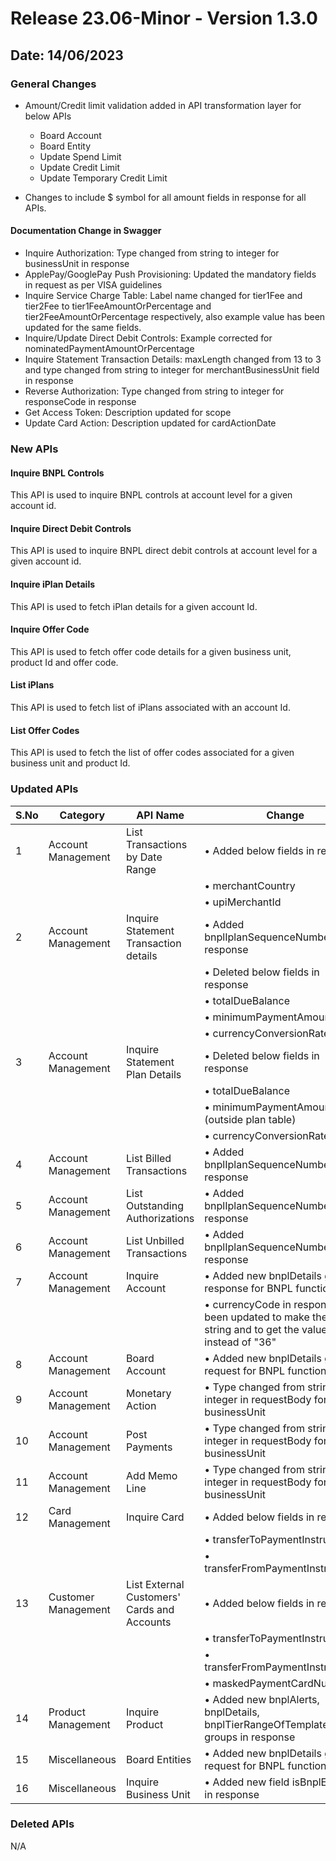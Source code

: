 # Release 23.06-Minor - Version 1.3.0

## Date: 14/06/2023

### General Changes

- Amount/Credit limit validation added in API transformation layer for below APIs
  - Board Account
  - Board Entity
  - Update Spend Limit
  - Update Credit Limit
  - Update Temporary Credit Limit

- Changes to include $ symbol for all amount fields in response for all APIs.

#### Documentation Change in Swagger

- Inquire Authorization: Type changed from string to integer for businessUnit in response
- ApplePay/GooglePay Push Provisioning: Updated the mandatory fields in request as per VISA guidelines
- Inquire Service Charge Table: Label name changed for tier1Fee and tier2Fee to tier1FeeAmountOrPercentage and tier2FeeAmountOrPercentage respectively, also example value has been updated for the same fields.
- Inquire/Update Direct Debit Controls: Example corrected for nominatedPaymentAmountOrPercentage
- Inquire Statement Transaction Details: maxLength changed from 13 to 3 and type changed from string to integer for merchantBusinessUnit field in response
- Reverse Authorization: Type changed from string to integer for responseCode in response
- Get Access Token: Description updated for scope
- Update Card Action: Description updated for cardActionDate

### New APIs

#### Inquire BNPL Controls

This API is used to inquire BNPL controls at account level for a given account id.

#### Inquire Direct Debit Controls

This API is used to inquire BNPL direct debit controls at account level for a given account id.

#### Inquire iPlan Details

This API is used to fetch iPlan details for a given account Id.

#### Inquire Offer Code

This API is used to fetch offer code details for a given business unit, product Id and offer code.

#### List iPlans

This API is used to fetch list of iPlans associated with an account Id.

#### List Offer Codes

This API is used to fetch the list of offer codes associated for a given business unit and product Id.

### Updated APIs

| S.No | Category             | API Name                               | Change                                                                                                        |
|------|----------------------|----------------------------------------|---------------------------------------------------------------------------------------------------------------|
| 1    | Account Management   | List Transactions by Date Range        | • Added below fields in response                                                                              |
|      |                      |                                        |   • merchantCountry                                                                                           |
|      |                      |                                        |   • upiMerchantId                                                                                             |
| 2    | Account Management   | Inquire Statement Transaction details  | • Added bnplIplanSequenceNumber in response                                                                   |
|      |                      |                                        | • Deleted below fields in response                                                                            |
|      |                      |                                        |   • totalDueBalance                                                                                           |
|      |                      |                                        |   • minimumPaymentAmount                                                                                      |
|      |                      |                                        |   • currencyConversionRate                                                                                    |
| 3    | Account Management   | Inquire Statement Plan Details         | • Deleted below fields in response                                                                            |
|      |                      |                                        |   • totalDueBalance                                                                                           |
|      |                      |                                        |   • minimumPaymentAmount (outside plan table)                                                                 |
|      |                      |                                        |   • currencyConversionRate                                                                                    |
| 4    | Account Management   | List Billed Transactions               | • Added bnplIplanSequenceNumber in response                                                                   |
| 5    | Account Management   | List Outstanding Authorizations        | • Added bnplIplanSequenceNumber in response                                                                   |
| 6    | Account Management   | List Unbilled Transactions             | • Added bnplIplanSequenceNumber in response                                                                   |
| 7    | Account Management   | Inquire Account                        | • Added new bnplDetails group in response for BNPL functionality                                              |
|      |                      |                                        | • currencyCode in response has been updated to make the type as string and to get the value "036" instead of "36"   |
| 8    | Account Management   | Board Account                          | • Added new bnplDetails group in request for BNPL functionality                                               |
| 9    | Account Management   | Monetary Action                        | • Type changed from string to integer in requestBody for businessUnit                                         |
| 10   | Account Management   | Post Payments                          | • Type changed from string to integer in requestBody for businessUnit                                         |
| 11   | Account Management   | Add Memo Line                          | • Type changed from string to integer in requestBody for businessUnit                                         |
| 12   | Card Management      | Inquire Card                           | • Added below fields in response                                                                              |
|      |                      |                                        |   • transferToPaymentInstrumentId                                                                             |
|      |                      |                                        |   • transferFromPaymentInstrumentId                                                                           |
| 13   | Customer Management  | List External Customers' Cards and Accounts | • Added below fields in response                                                                          |
|      |                      |                                        |   • transferToPaymentInstrumentId                                                                             |
|      |                      |                                        |   • transferFromPaymentInstrumentId                                                                           |
|      |                      |                                        |   • maskedPaymentCardNumber                                                                                   |
| 14   | Product Management   | Inquire Product                        | • Added new bnplAlerts, bnplDetails, bnplTierRangeOfTemplateId groups in response                             |
| 15   | Miscellaneous        | Board Entities                         | • Added new bnplDetails group in request for BNPL functionality                                               |
| 16   | Miscellaneous        | Inquire Business Unit                  | • Added new field isBnplEnabled in response                                                                   |

### Deleted APIs

N/A
